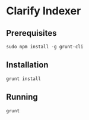 # Clarify Indexer

## Prerequisites
`sudo npm install -g grunt-cli`

## Installation
`grunt install`

## Running
`grunt`